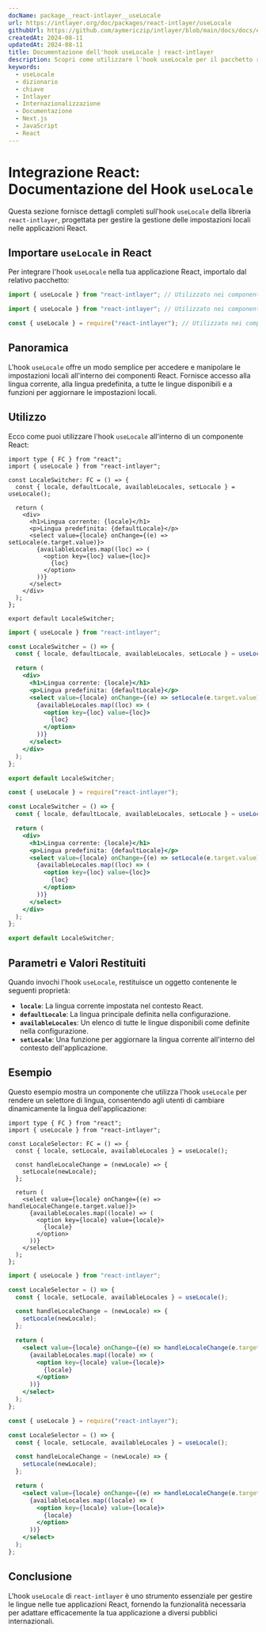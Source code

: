 ```yaml
---
docName: package__react-intlayer__useLocale
url: https://intlayer.org/doc/packages/react-intlayer/useLocale
githubUrl: https://github.com/aymericzip/intlayer/blob/main/docs/docs/en/packages/react-intlayer/useLocale.md
createdAt: 2024-08-11
updatedAt: 2024-08-11
title: Documentazione dell'hook useLocale | react-intlayer
description: Scopri come utilizzare l'hook useLocale per il pacchetto react-intlayer
keywords:
  - useLocale
  - dizionario
  - chiave
  - Intlayer
  - Internazionalizzazione
  - Documentazione
  - Next.js
  - JavaScript
  - React
---
```


# Integrazione React: Documentazione del Hook `useLocale`

Questa sezione fornisce dettagli completi sull'hook `useLocale` della libreria `react-intlayer`, progettata per gestire la gestione delle impostazioni locali nelle applicazioni React.

## Importare `useLocale` in React

Per integrare l'hook `useLocale` nella tua applicazione React, importalo dal relativo pacchetto:

```typescript codeFormat="typescript"
import { useLocale } from "react-intlayer"; // Utilizzato nei componenti React per la gestione delle impostazioni locali
```

```javascript codeFormat="esm"
import { useLocale } from "react-intlayer"; // Utilizzato nei componenti React per la gestione delle impostazioni locali
```

```javascript codeFormat="commonjs"
const { useLocale } = require("react-intlayer"); // Utilizzato nei componenti React per la gestione delle impostazioni locali
```

## Panoramica

L'hook `useLocale` offre un modo semplice per accedere e manipolare le impostazioni locali all'interno dei componenti React. Fornisce accesso alla lingua corrente, alla lingua predefinita, a tutte le lingue disponibili e a funzioni per aggiornare le impostazioni locali.

## Utilizzo

Ecco come puoi utilizzare l'hook `useLocale` all'interno di un componente React:

```tsx fileName="src/components/LocaleSwitcher.tsx" codeFormat="typescript"
import type { FC } from "react";
import { useLocale } from "react-intlayer";

const LocaleSwitcher: FC = () => {
  const { locale, defaultLocale, availableLocales, setLocale } = useLocale();

  return (
    <div>
      <h1>Lingua corrente: {locale}</h1>
      <p>Lingua predefinita: {defaultLocale}</p>
      <select value={locale} onChange={(e) => setLocale(e.target.value)}>
        {availableLocales.map((loc) => (
          <option key={loc} value={loc}>
            {loc}
          </option>
        ))}
      </select>
    </div>
  );
};

export default LocaleSwitcher;
```

```jsx fileName="src/components/LocaleSwitcher.mjx" codeFormat="esm"
import { useLocale } from "react-intlayer";

const LocaleSwitcher = () => {
  const { locale, defaultLocale, availableLocales, setLocale } = useLocale();

  return (
    <div>
      <h1>Lingua corrente: {locale}</h1>
      <p>Lingua predefinita: {defaultLocale}</p>
      <select value={locale} onChange={(e) => setLocale(e.target.value)}>
        {availableLocales.map((loc) => (
          <option key={loc} value={loc}>
            {loc}
          </option>
        ))}
      </select>
    </div>
  );
};

export default LocaleSwitcher;
```

```jsx fileName="src/components/LocaleSwitcher.csx" codeFormat="commonjs"
const { useLocale } = require("react-intlayer");

const LocaleSwitcher = () => {
  const { locale, defaultLocale, availableLocales, setLocale } = useLocale();

  return (
    <div>
      <h1>Lingua corrente: {locale}</h1>
      <p>Lingua predefinita: {defaultLocale}</p>
      <select value={locale} onChange={(e) => setLocale(e.target.value)}>
        {availableLocales.map((loc) => (
          <option key={loc} value={loc}>
            {loc}
          </option>
        ))}
      </select>
    </div>
  );
};

export default LocaleSwitcher;
```

## Parametri e Valori Restituiti

Quando invochi l'hook `useLocale`, restituisce un oggetto contenente le seguenti proprietà:

- **`locale`**: La lingua corrente impostata nel contesto React.
- **`defaultLocale`**: La lingua principale definita nella configurazione.
- **`availableLocales`**: Un elenco di tutte le lingue disponibili come definite nella configurazione.
- **`setLocale`**: Una funzione per aggiornare la lingua corrente all'interno del contesto dell'applicazione.

## Esempio

Questo esempio mostra un componente che utilizza l'hook `useLocale` per rendere un selettore di lingua, consentendo agli utenti di cambiare dinamicamente la lingua dell'applicazione:

```tsx fileName="src/components/LocaleSelector.tsx" codeFormat="typescript"
import type { FC } from "react";
import { useLocale } from "react-intlayer";

const LocaleSelector: FC = () => {
  const { locale, setLocale, availableLocales } = useLocale();

  const handleLocaleChange = (newLocale) => {
    setLocale(newLocale);
  };

  return (
    <select value={locale} onChange={(e) => handleLocaleChange(e.target.value)}>
      {availableLocales.map((locale) => (
        <option key={locale} value={locale}>
          {locale}
        </option>
      ))}
    </select>
  );
};
```

```jsx fileName="src/components/LocaleSelector.mjx" codeFormat="esm"
import { useLocale } from "react-intlayer";

const LocaleSelector = () => {
  const { locale, setLocale, availableLocales } = useLocale();

  const handleLocaleChange = (newLocale) => {
    setLocale(newLocale);
  };

  return (
    <select value={locale} onChange={(e) => handleLocaleChange(e.target.value)}>
      {availableLocales.map((locale) => (
        <option key={locale} value={locale}>
          {locale}
        </option>
      ))}
    </select>
  );
};
```

```jsx fileName="src/components/LocaleSelector.csx" codeFormat="commonjs"
const { useLocale } = require("react-intlayer");

const LocaleSelector = () => {
  const { locale, setLocale, availableLocales } = useLocale();

  const handleLocaleChange = (newLocale) => {
    setLocale(newLocale);
  };

  return (
    <select value={locale} onChange={(e) => handleLocaleChange(e.target.value)}>
      {availableLocales.map((locale) => (
        <option key={locale} value={locale}>
          {locale}
        </option>
      ))}
    </select>
  );
};
```

## Conclusione

L'hook `useLocale` di `react-intlayer` è uno strumento essenziale per gestire le lingue nelle tue applicazioni React, fornendo la funzionalità necessaria per adattare efficacemente la tua applicazione a diversi pubblici internazionali.
